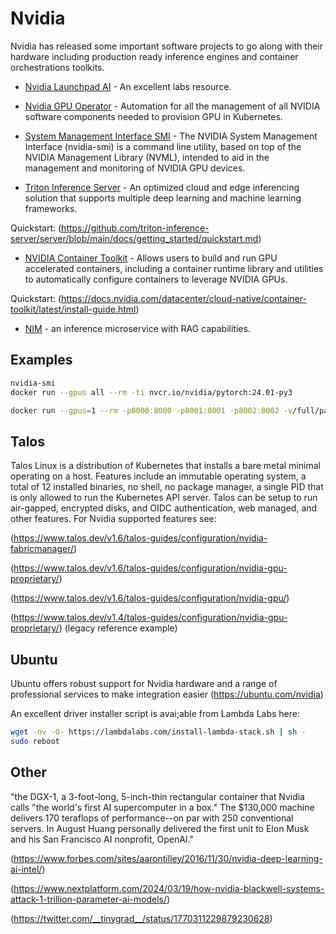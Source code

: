 # Nvidia

Nvidia has released some important software projects to go along with their hardware including production ready inference engines and container orchestrations toolkits.

- [Nvidia Launchpad AI](https://www.nvidia.com/en-us/launchpad/ai/) - An excellent labs resource.

- [Nvidia GPU Operator](https://docs.nvidia.com/datacenter/cloud-native/gpu-operator/latest/index.html) - Automation for all the management of all NVIDIA software components needed to provision GPU in Kubernetes.

- [System Management Interface SMI](https://developer.nvidia.com/nvidia-system-management-interface) - The NVIDIA System Management Interface (nvidia-smi) is a command line utility, based on top of the NVIDIA Management Library (NVML), intended to aid in the management and monitoring of NVIDIA GPU devices.

- [Triton Inference Server](https://github.com/triton-inference-server/server) - An optimized cloud and edge inferencing solution that supports multiple deep learning and machine learning frameworks.

Quickstart: (https://github.com/triton-inference-server/server/blob/main/docs/getting_started/quickstart.md)

- [NVIDIA Container Toolkit](https://github.com/NVIDIA/nvidia-container-toolkit) - Allows users to build and run GPU accelerated containers, including a container runtime library and utilities to automatically configure containers to leverage NVIDIA GPUs.

Quickstart: (https://docs.nvidia.com/datacenter/cloud-native/container-toolkit/latest/install-guide.html)

- [NIM](https://www.youtube.com/watch?v=Od-AdE4If8o) - an inference microservice with RAG capabilities.

## Examples

```sh
nvidia-smi
docker run --gpus all --rm -ti nvcr.io/nvidia/pytorch:24.01-py3

docker run --gpus=1 --rm -p8000:8000 -p8001:8001 -p8002:8002 -v/full/path/to/docs/examples/model_repository:/models nvcr.io/nvidia/tritonserver:24.01-py3 tritonserver --model-repository=/models
```

## Talos

Talos Linux is a distribution of Kubernetes that installs a bare metal minimal operating on a host. Features include an immutable operating system, a total of 12 installed binaries, no shell, no package manager, a single PID that is only allowed to run the Kubernetes API server. Talos can be setup to run air-gapped, encrypted disks, and OIDC authentication, web managed, and other features. For Nvidia supported features see:

(https://www.talos.dev/v1.6/talos-guides/configuration/nvidia-fabricmanager/)

(https://www.talos.dev/v1.6/talos-guides/configuration/nvidia-gpu-proprietary/)

(https://www.talos.dev/v1.6/talos-guides/configuration/nvidia-gpu/)

(https://www.talos.dev/v1.4/talos-guides/configuration/nvidia-gpu-proprietary/) (legacy reference example)


## Ubuntu

Ubuntu offers robust support for Nvidia hardware and a range of professional services to make integration easier (https://ubuntu.com/nvidia)

An excellent driver installer script is avai;able from Lambda Labs here: 

```sh
wget -nv -O- https://lambdalabs.com/install-lambda-stack.sh | sh -
sudo reboot
```

## Other

"the DGX-1, a 3-foot-long, 5-inch-thin rectangular container that Nvidia calls "the world's first AI supercomputer in a box." The $130,000 machine delivers 170 teraflops of performance--on par with 250 conventional servers. In August Huang personally delivered the first unit to Elon Musk and his San Francisco AI nonprofit, OpenAI."

(https://www.forbes.com/sites/aarontilley/2016/11/30/nvidia-deep-learning-ai-intel/)

(https://www.nextplatform.com/2024/03/19/how-nvidia-blackwell-systems-attack-1-trillion-parameter-ai-models/)

(https://twitter.com/__tinygrad__/status/1770311229879230628)